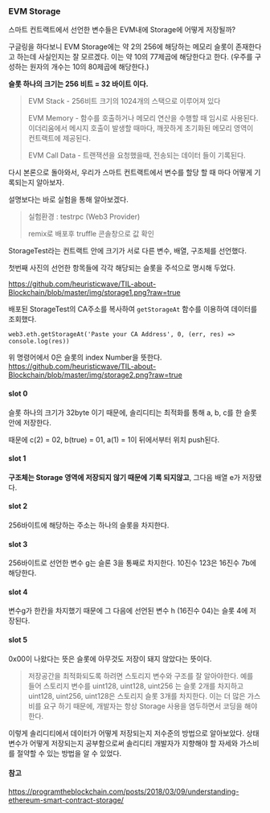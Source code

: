 ### EVM Storage

스마트 컨트랙트에서 선언한 변수들은 EVM내에 Storage에 어떻게 저장될까?

구글링을 하다보니 EVM Storage에는 약 2의 256에 해당하는 메모리 슬롯이 존재한다고 하는데 사실인지는 잘 모르겠다. 이는 약 10의 77제곱에 해당한다고 한다. (우주를 구성하는 원자의 개수는 10의 80제곱에 해당한다.) 

**슬롯 하나의 크기는 256 비트 = 32 바이트 이다.** 



>EVM Stack - 256비트 크기의 1024개의 스택으로 이루어져 있다
>
>EVM Memory - 함수를 호출하거나 메모리 연산을 수행할 때 임시로 사용된다. 이더리움에서 메시지 호출이 발생할 때마다, 깨끗하게 초기화된 메모리 영역이 컨트랙트에 제공된다.
>
>EVM Call Data - 트랜잭션을 요청했을때, 전송되는 데이터 들이 기록된다.



다시 본론으로 돌아와서, 우리가 스마트 컨트랙트에서 변수를 할당 할 때 마다 어떻게 기록되는지 알아보자.

설명보다는 바로 실험을 통해 알아보겠다. 

> 실험환경 : testrpc (Web3 Provider)
>
> remix로 배포후 truffle 콘솔창으로 값 확인



StorageTest라는 컨트랙트 안에 크기가  서로 다른 변수, 배열, 구조체를 선언했다.

첫번째 사진의 선언한 항목들에 각각 해당되는 슬롯을 주석으로 명시해 두었다.

https://github.com/heuristicwave/TIL-about-Blockchain/blob/master/img/storage1.png?raw=true

배포된 StorageTest의 CA주소를 복사하여 `getStorageAt` 함수를 이용하여 데이터를 조회했다.

```
web3.eth.getStorageAt('Paste your CA Address', 0, (err, res) => console.log(res))
```

위 명령어에서 0은 슬롯의 index Number을 뜻한다. 
https://github.com/heuristicwave/TIL-about-Blockchain/blob/master/img/storage2.png?raw=true

#### slot 0

슬롯 하나의 크기가 32byte 이기 때문에, 솔리디티는 최적화를 통해 a, b, c를 한 슬롯안에 저장한다.

때문에 c(2) = 02, b(true) = 01, a(1) = 1이 뒤에서부터 위치 push된다.

#### slot 1

**구조체는 Storage 영역에 저장되지 않기 때문에 기록 되지않고**, 그다음 배열 e가 저장됐다.

#### slot 2

256바이트에 해당하는 주소는 하나의 슬롯을 차지한다.

#### slot 3

256바이트로 선언한 변수 g는 슬론 3을 통째로 차지한다. 10진수 123은 16진수 7b에 해당한다.

#### slot 4

변수g가 한칸을 차지했기 때문에 그 다음에 선언된 변수 h (16진수 04)는 슬롯 4에 저장된다.

#### slot 5

0x00이 나왔다는 뜻은 슬롯에 아무것도 저장이 돼지 않았다는 뜻이다.



>저장공간을 최적화되도록 하려면 스토리지 변수와 구조를 잘 알아야한다. 예를 들어 스토리지 변수를 uint128, uint128, uint256 는 슬롯 2개를 차지하고 uint128, uint256, uint128은 스토리지 슬롯 3개를 차지한다. 이는 더 많은 가스비를 요구 하기 때문에, 개발자는 항상 Storage 사용을 염두하면서 코딩을 해야 한다.



이렇게 솔리디티에서 데이터가 어떻게 저장되는지 저수준의 방법으로 알아보았다. 상태 변수가 어떻게 저장되는지 공부함으로써 솔리디티 개발자가 지향해야 할 자세와 가스비를 절약할 수 있는 방법을 알 수 있었다.



#### 참고

https://programtheblockchain.com/posts/2018/03/09/understanding-ethereum-smart-contract-storage/

